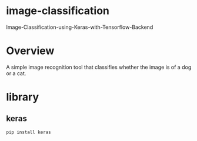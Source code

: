 # image-classification
Image-Classification-using-Keras-with-Tensorflow-Backend
# Overview
A simple image recognition tool that classifies whether the image is of a dog or a cat.
# library 
keras
-----
`pip install keras`

